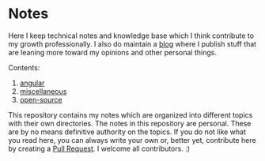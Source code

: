 # Notes

Here I keep technical notes and knowledge base which I think contribute to my growth professionally. I also do maintain a [blog](https://blog.ayoayco.com) where I publish stuff that are leaning more toward my opinions and other personal things.

Contents:
1. [angular](https://github.com/ayoayco/notes/tree/master/angular)
2. [miscellaneous](https://github.com/ayoayco/notes/tree/master/miscellaneous)
3. [open-source](https://github.com/ayoayco/notes/tree/master/open-source)

This repository contains my notes which are organized into different topics with their own directories. The notes in this repository are personal. These are by no means definitive authority on the topics. If you do not like what you read here, you can always write your own or, better yet, contribute here by creating a [Pull Request](https://github.com/ayoayco/notes/pulls). I welcome all contributors. :)

